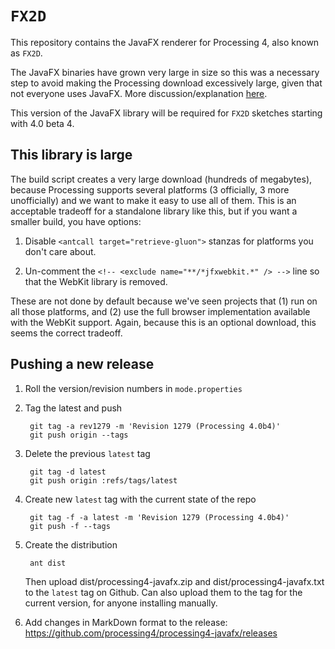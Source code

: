 # `FX2D`

This repository contains the JavaFX renderer for Processing 4, also known as `FX2D`.

The JavaFX binaries have grown very large in size so this was a necessary step to avoid making the Processing download excessively large, given that not everyone uses JavaFX. More discussion/explanation [here](https://github.com/processing/processing4/issues/348).

This version of the JavaFX library will be required for `FX2D` sketches starting with 4.0 beta 4.


## This library is large

The build script creates a very large download (hundreds of megabytes), because Processing supports several platforms (3 officially, 3 more unofficially) and we want to make it easy to use all of them. This is an acceptable tradeoff for a standalone library like this, but if you want a smaller build, you have options:

1. Disable `<antcall target="retrieve-gluon">` stanzas for platforms you don't care about.

2. Un-comment the `<!-- <exclude name="**/*jfxwebkit.*" /> -->` line so that the WebKit library is removed.

These are not done by default because we've seen projects that (1) run on all those platforms, and (2) use the full browser implementation available with the WebKit support. Again, because this is an optional download, this seems the correct tradeoff.


## Pushing a new release

1. Roll the version/revision numbers in `mode.properties`

2. Tag the latest and push

        git tag -a rev1279 -m 'Revision 1279 (Processing 4.0b4)'
        git push origin --tags

3. Delete the previous `latest` tag

        git tag -d latest
        git push origin :refs/tags/latest

4. Create new `latest` tag with the current state of the repo

        git tag -f -a latest -m 'Revision 1279 (Processing 4.0b4)'
        git push -f --tags

5. Create the distribution

        ant dist

    Then upload dist/processing4-javafx.zip and dist/processing4-javafx.txt to the `latest` tag on Github. Can also upload them to the tag for the current version, for anyone installing manually.

6. Add changes in MarkDown format to the release: <https://github.com/processing4/processing4-javafx/releases>
